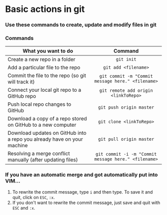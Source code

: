 # Basic actions in git

### Use these commands to create, update and modify files in git

### Commands
| What you want to do        | Command           
| ------------- |:-------------:
| Create a new repo in a folder    | `git init`
| Add a particular file to the repo      | `git add <filename>`
| Commit the file to the repo (so git will track it)    | `git commit -m "Commit message here." <filename>`
| Connect your local git repo to a GitHub repo     | `git remote add origin <linkToRepo>`
| Push local repo changes to GitHub    | `git push origin master`
| Download a copy of a repo stored on GitHub to a new computer   | `git clone <linkToRepo>`
| Download updates on GitHub into a repo you already have on your machine  | `git pull origin master`
| Resolving a merge conflict manually (after updating files)  | `git commit -i -m "Commit message here." <filename>`

### If you have an automatic merge and got automatically put into VIM...
1. To rewrite the commit message, type `i` and then type. To save it and quit, click on `ESC`, `:x`.
2. If you don't want to rewrite the commit message, just save and quit with `ESC` and `:x`.
